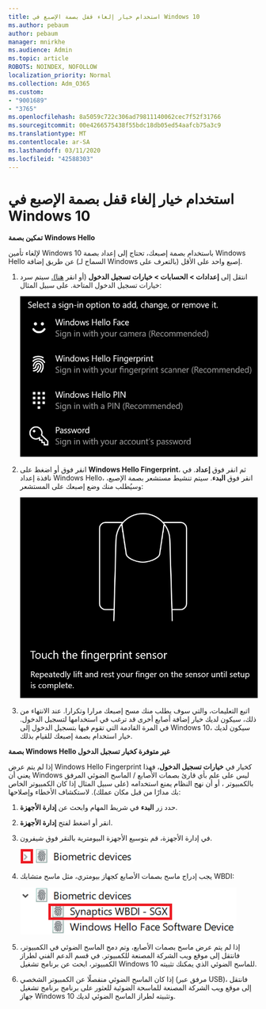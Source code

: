 ```yaml
---
title: استخدام خيار إلغاء قفل بصمة الإصبع في Windows 10
ms.author: pebaum
author: pebaum
manager: mnirkhe
ms.audience: Admin
ms.topic: article
ROBOTS: NOINDEX, NOFOLLOW
localization_priority: Normal
ms.collection: Adm_O365
ms.custom:
- "9001689"
- "3765"
ms.openlocfilehash: 8a5059c722c306ad79811140062cec7f52f31766
ms.sourcegitcommit: 00e4266575438f55bdc18db05ed54aafcb75a3c9
ms.translationtype: MT
ms.contentlocale: ar-SA
ms.lasthandoff: 03/11/2020
ms.locfileid: "42588303"
---
```

# <a name="use-fingerprint-unlock-option-in-windows-10"></a>استخدام خيار إلغاء قفل بصمة الإصبع في Windows 10

**تمكين بصمة Windows Hello**

لإلغاء تأمين Windows 10 باستخدام بصمة إصبعك، تحتاج إلى إعداد بصمة Windows Hello عن طريق إضافة (السماح لـ Windows بالتعرف على) إصبع واحد على الأقل. 

1. انتقل إلى **إعدادات > الحسابات > خيارات تسجيل الدخول** (أو انقر [هنا).](ms-settings:signinoptions?activationSource=GetHelp) سيتم سرد خيارات تسجيل الدخول المتاحة. على سبيل المثال:

    ![خيارات تسجيل الدخول.](media/sign-in-options.png)

2. انقر فوق أو اضغط على **Windows Hello Fingerprint**، ثم انقر فوق **إعداد**. في نافذة إعداد Windows Hello، انقر فوق **البدء**. سيتم تنشيط مستشعر بصمة الإصبع، وسيُطلب منك وضع إصبعك على المستشعر:

   ![مستشعر بصمات الأصابع.](media/fingerprint-sensor.png)

3. اتبع التعليمات، والتي سوف يطلب منك مسح إصبعك مرارا وتكرارا. عند الانتهاء من ذلك، سيكون لديك خيار إضافة أصابع أخرى قد ترغب في استخدامها لتسجيل الدخول. في المرة القادمة التي تقوم فيها بتسجيل الدخول إلى Windows 10، سيكون لديك خيار استخدام بصمة إصبعك للقيام بذلك.

**بصمة Windows Hello غير متوفرة كخيار تسجيل الدخول**

إذا لم يتم عرض Windows Hello Fingerprint كخيار في **خيارات تسجيل الدخول**، فهذا يعني أن Windows ليس على علم بأي قارئ بصمات الأصابع / الماسح الضوئي المرفق بالكمبيوتر ، أو أن نهج النظام يمنع استخدامه (على سبيل المثال إذا كان الكمبيوتر الخاص بك مدارًا من قبل مكان عملك). لاستكشاف الأخطاء وإصلاحها: 

1. حدد زر **البدء** في شريط المهام وابحث عن **إدارة الأجهزة**.

2. انقر أو اضغط لفتح **إدارة الأجهزة**.

3. في إدارة الأجهزة، قم بتوسيع الأجهزة البيومترية بالنقر فوق شيفرون.

   ![الأجهزة البيومترية.](media/biometric-devices.png)

4. يجب إدراج ماسح بصمات الأصابع كجهاز بيومتري، مثل ماسح متشابك WBDI:

   ![الأجهزة البيومترية.](media/biometric-devices-expanded.png)

5. إذا لم يتم عرض ماسح بصمات الأصابع، وتم دمج الماسح الضوئي في الكمبيوتر، فانتقل إلى موقع ويب الشركة المصنعة للكمبيوتر. في قسم الدعم الفني لطراز الكمبيوتر، ابحث عن برنامج تشغيل Windows 10 للماسح الضوئي الذي يمكنك تثبيته.

6. إذا كان الماسح الضوئي منفصلًا عن الكمبيوتر الشخصي (مرفق عبر USB)، فانتقل إلى موقع ويب الشركة المصنعة للماسحة الضوئية للعثور على برنامج برنامج تشغيل جهاز Windows 10 وتثبيته لطراز الماسح الضوئي لديك.
